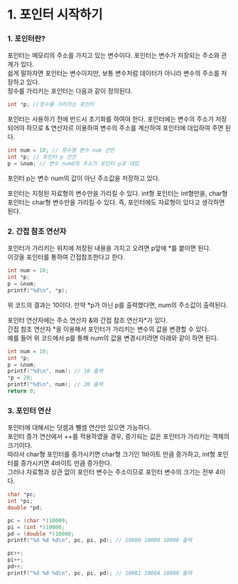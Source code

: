 # 1. 포인터 시작하기   
### 1. 포인터란?   
포인터는 메모리의 주소를 가지고 있는 변수이다. 포인터는 변수가 저장되는 주소와 관계가 있다.   
쉽게 말하자면 포인터는 변수이지만, 보통 변수처럼 데이터가 아니라 변수의 주소를 저장하고 있다.   
정수를 가리키는 포인터는 다음과 같이 정의된다.   
```c
int *p; //정수를 가리키는 포인터
```
포인터는 사용하기 전에 반드시 초기화를 하여야 한다. 포인터에는 변수의 주소가 저장되어야 하므로 & 연산자르 이용하여 변수의 주소를 계산하여 포인터에 대입하여 주면 된다.
```c
int num = 10; // 정수형 변수 num 선언
int *p; // 포인터 p 선언
p = &num; // 변수 numd의 주소가 포인터 p로 대입
```
포인터 p는 변수 num의 값이 아닌 주소값을 저장하고 있다.   
   
   
포인터는 지정된 자료형의 변수만을 가리킬 수 있다.
int형 포인터는 int형만을, char형 포인터는 char형 변수만을 가리킬 수 있다. 즉, 포인터에도 자료형이 있다고 생각하면 된다.   

### 2. 간접 참조 연산자
포인터가 가리키는 위치에 저장된 내용을 가지고 오려면 p앞에 *를 붙이면 된다.   
이것을 포인터를 통하여 간접참조한다고 한다.
```c
int num = 10;
int *p;
p = &num;
printf("%d\n", *p);
```
위 코드의 결과는 10이다. 만약 *p가 아닌 p를 출력했다면, num의 주소값이 출력된다.
   
포인터 연산자에는 주소 연산자 &와 간접 참조 연산자*가 있다.    
간접 참조 연산자 *을 이용해서 포인터가 가리키는 변수의 값을 변경할 수 있다.   
예를 들어 위 코드에서 p를 통해 num의 값을 변경시키려면 아래와 같이 하면 된다.
```c
int num = 10;
int *p;
p = &num;
printf("%d\n", num); // 10 출력
*p = 20;
printf("%d\n", num); // 20 출력
return 0;
```
### 3. 포인터 연산   
포인터에 대해서는 덧셈과 뺄셈 연산만 있으면 가능하다.   
포인터 증가 연산에서 ++를 적용하였을 경우, 증가되는 값은 포인터가 가리키는 객체의 크기이다.   
따라서 char형 포인터를 증가시키면 char형 크기인 1바이트 만큼 증가하고, int형 포인터를 증가시키면 4바이트 만큼 증가한다.   
그러나 자료형과 상관 없이 포인터 변수는 주소이므로 포인터 변수의 크기는 전부 4이다. 
```c
char *pc;
int *pi;
double *pd;

pc = (char *)10000;
pi = (int *)10000;
pd = (double *)10000;
printf("%d %d %d\n", pc, pi, pd); // 10000 10000 10000 출력

pc++;
pi++;
pd++;
printf("%d %d %d\n", pc, pi, pd); // 10001 10004 10008 출력
```

